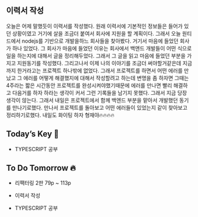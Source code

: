## 이력서 작성

오늘은 어제 말했듯이 이력서를 작성했다. 원래 이력서에 기본적인 정보들은 들어가 있던 상황이였고 거기에 살을 조금더 붙여서 회사에 지원을 할 계획이다. 그래서 오늘 원티드에서 nodejs를 기반으로 개발을하느 회사들을 찾아봤다. 거기서 마음에 들었던 회사가 하나 있었다. 그 회사가 마음에 들었던 이유는 회사에서 백앤드 개발들이 어떤 식으로 일을 하는지에 대해서 글을 정리해두었다. 그래서 그 글을 읽고 마음에 들었던 부분을 가지고 지원동기를 작성했다. 그리고나서 이제 나의 이야기를 조금더 써야할거같은데 지금까지 한거라고는 프로젝트 하나밖에 없었다. 그래서 프로젝트를 하면서 어떤 에러를 만났고 그 에러를 어떻게 해결했지에 대해서 작성할려고 하는데 변명을 좀 하자면 그때는 4주라는 짧은 시간동안 프로젝트를 완성시켜야했기때문에 에러를 만나면 빨리 해결하고 다음거를 하자 하라는 생각이 커서 그런 기록들을 남기지 못했다. 그래서 지금 당장 생각이 않는다. 그래서 내일은 프로젝트에서 함께 백엔드 부분을 맡아서 개발했던 동기를 만나기로했다. 만나서 프로젝트를 돌아보고 어떤 에러들이 있었는지 같이 찾아보고 정리하기로했다. 
내일도 화이팅 하자 형재야🔥🔥🔥🔥  

## Today’s Key 🔑

-  TYPESCRIPT 공부

## To Do Tomorrow 🔥

-  리팩터링 2판 79p ~ 113p

- 이력서 작성

-  TYPESCRIPT 공부

